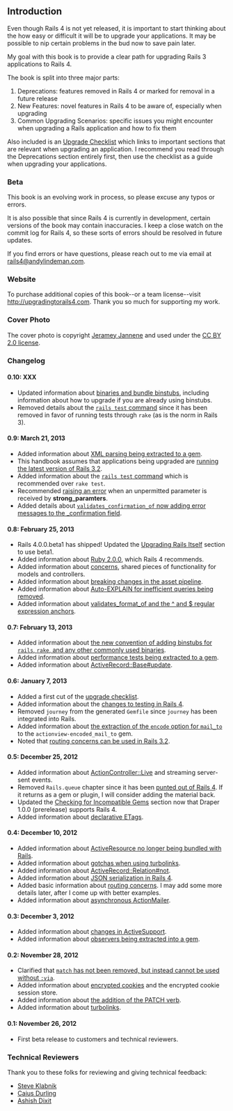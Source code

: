 ## Introduction

Even though Rails 4 is not yet released, it is important to start thinking
about the how easy or difficult it will be to upgrade your applications. It may
be possible to nip certain problems in the bud now to save pain later.

My goal with this book is to provide a clear path for upgrading Rails 3
applications to Rails 4.

The book is split into three major parts:

1. Deprecations: features removed in Rails 4 or marked for removal in a future
   release
2. New Features: novel features in Rails 4 to be aware of, especially when
   upgrading
3. Common Upgrading Scenarios: specific issues you might encounter when
   upgrading a Rails application and how to fix them

Also included is an [Upgrade Checklist](#upgrade-checklist) which links to
important sections that are relevant when upgrading an application. I recommend
you read through the Deprecations section entirely first, then use the
checklist as a guide when upgrading your applications.

### Beta

This book is an evolving work in process, so please excuse any typos or errors.

It is also possible that since Rails 4 is currently in development, certain
versions of the book may contain inaccuracies. I keep a close watch on the
commit log for Rails 4, so these sorts of errors should be resolved in future
updates.

If you find errors or have questions, please reach out to me via email at
<rails4@andylindeman.com>.

### Website

To purchase additional copies of this book--or a team license--visit
<http://upgradingtorails4.com>. Thank you so much for supporting my work.

### Cover Photo

The cover photo is copyright [Jeramey
Jannene](http://www.flickr.com/photos/compujeramey/168102810/) and used under
the [CC BY 2.0
license](http://creativecommons.org/licenses/by/2.0/).

### Changelog

#### 0.10: XXX

* Updated information about [binaries and bundle binstubs](#binstubs), including
  information about how to upgrade if you are already using binstubs.
* Removed details about the [`rails test` command](#new-testing) since it has
  been removed in favor of running tests through `rake` (as is the norm in
  Rails 3).

#### 0.9: March 21, 2013

* Added information about [XML parsing being extracted to a gem](#xml-parsing).
* This handbook assumes that applications being upgraded are [running the latest
  version of Rails 3.2](#rails-32).
* Added information about the [`rails test` command](#new-testing) which is
  recommended over `rake test`.
* Recommended [raising an error](#unpermitted-attributes) when an unpermitted
  parameter is received by **strong_paramters**.
* Added details about [`validates_confirmation_of` now adding error messages to
  the \_confirmation field](#validates-confirmation-of).

#### 0.8: February 25, 2013

* Rails 4.0.0.beta1 has shipped! Updated the [Upgrading Rails
  Itself](#upgrading-rails-itself) section to use beta1.
* Added information about [Ruby 2.0.0](#ruby-193), which Rails 4 recommends.
* Added information about [concerns](#concerns), shared pieces of functionality
  for models and controllers.
* Added information about [breaking changes in the asset
  pipeline](#asset-pipeline).
* Added information about [Auto-EXPLAIN for inefficient queries being
  removed](#auto-explain-queries).
* Added information about [validates\_format\_of and the ^ and $ regular
  expression anchors](#validates-format-of).

#### 0.7: February 13, 2013

* Added information about [the new convention of adding binstubs for `rails`,
  `rake`, and any other commonly used binaries](#binstubs).
* Added information about [performance tests being extracted to a
  gem](#performance-tests).
* Added information about [ActiveRecord::Base#update](#update).

#### 0.6: January 7, 2013

* Added a first cut of the [upgrade checklist](#upgrade-checklist).
* Added information about the [changes to testing in Rails 4](#testing).
* Removed `journey` from the generated `Gemfile` since `journey` has been
  integrated into Rails.
* Added information about [the extraction of the `encode` option for
  `mail_to`](#actionview-encoded_mail_to) to the `actionview-encoded_mail_to`
  gem.
* Noted that [routing concerns can be used in Rails
  3.2](#routing-concerns-in-rails32).

#### 0.5: December 25, 2012

* Added information about [ActionController::Live](#action-controller-live) and
  streaming server-sent events.
* Removed `Rails.queue` chapter since it has been [punted out of Rails
  4](https://twitter.com/dhh/status/281421220417781760). If it returns as a gem
  or plugin, I will consider adding the material back.
* Updated the [Checking for Incompatible Gems](#incompatible-gems) section
  now that Draper 1.0.0 (prerelease) supports Rails 4.
* Added information about [declarative ETags](#etagger).

#### 0.4: December 10, 2012

* Added information about [ActiveResource no longer being bundled with
  Rails](#activeresource).
* Added information about [gotchas when using turbolinks](#turbolinks-gotchas).
* Added information about [ActiveRecord::Relation#not](#relation-not).
* Added information about [JSON serialization in Rails 4](#json-serialization).
* Added basic information about [routing concerns](#routing-concerns). I may
  add some more details later, after I come up with better examples.
* Added information about [asynchronous ActionMailer](#async-actionmailer).

#### 0.3: December 3, 2012

* Added information about [changes in ActiveSupport](#activesupport).
* Added information about [observers being extracted into a gem](#observers).

#### 0.2: November 28, 2012

* Clarified that [`match` has not been removed, but instead cannot be used
  without `:via`](#routing-match).
* Added information about [encrypted cookies](#encrypted-cookies) and the
  encrypted cookie session store.
* Added information about [the addition of the PATCH verb](#patch-verb).
* Added information about [turbolinks](#turbolinks).

#### 0.1: November 26, 2012

* First beta release to customers and technical reviewers.

### Technical Reviewers

Thank you to these folks for reviewing and giving technical feedback:

* [Steve Klabnik](http://steveklabnik.com/)
* [Caius Durling](http://caius.name/)
* [Ashish Dixit](https://twitter.com/tundal45)
